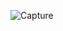 ![Capture](https://user-images.githubusercontent.com/33928040/83422754-a1a80d80-a447-11ea-8033-d55ea3c81c07.JPG)
